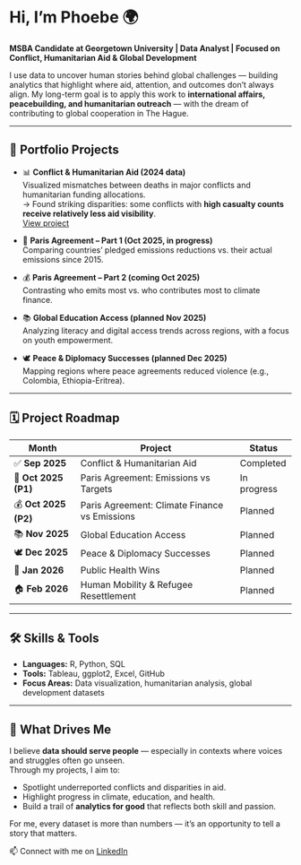 # Hi, I’m Phoebe 🌍  

**MSBA Candidate at Georgetown University | Data Analyst | Focused on Conflict, Humanitarian Aid & Global Development**  

I use data to uncover human stories behind global challenges — building analytics that highlight where aid, attention, and outcomes don’t always align. My long-term goal is to apply this work to **international affairs, peacebuilding, and humanitarian outreach** — with the dream of contributing to global cooperation in The Hague.  

---

## 📂 Portfolio Projects  

- 📊 **Conflict & Humanitarian Aid (2024 data)**  
  Visualized mismatches between deaths in major conflicts and humanitarian funding allocations.  
  → Found striking disparities: some conflicts with **high casualty counts receive relatively less aid visibility**.  
      [View project](https://github.com/phoebelamb411/Conflict_and_Humanitarian_aid)  

- 🌱 **Paris Agreement – Part 1 (Oct 2025, in progress)**  
  Comparing countries’ pledged emissions reductions vs. their actual emissions since 2015.  

- 💰 **Paris Agreement – Part 2 (coming Oct 2025)**  
  Contrasting who emits most vs. who contributes most to climate finance.  

- 📚 **Global Education Access (planned Nov 2025)**  
  Analyzing literacy and digital access trends across regions, with a focus on youth empowerment.  

- 🕊️ **Peace & Diplomacy Successes (planned Dec 2025)**  
  Mapping regions where peace agreements reduced violence (e.g., Colombia, Ethiopia-Eritrea).  

---

## 🗓️ Project Roadmap  
| Month             | Project                                      | Status       |
|-------------------|----------------------------------------------|--------------|
| ✅ **Sep 2025**   | Conflict & Humanitarian Aid                  | Completed    |
| 🌱 **Oct 2025 (P1)** | Paris Agreement: Emissions vs Targets    | In progress  |
| 💰 **Oct 2025 (P2)** | Paris Agreement: Climate Finance vs Emissions | Planned |
| 📚 **Nov 2025**   | Global Education Access                      | Planned      |
| 🕊️ **Dec 2025**  | Peace & Diplomacy Successes                  | Planned      |
| 🧬 **Jan 2026**   | Public Health Wins                           | Planned      |
| 🏠 **Feb 2026**   | Human Mobility & Refugee Resettlement        | Planned      |

---

## 🛠️ Skills & Tools  

- **Languages:** R, Python, SQL  
- **Tools:** Tableau, ggplot2, Excel, GitHub  
- **Focus Areas:** Data visualization, humanitarian analysis, global development datasets  

---

## 🌟 What Drives Me  

I believe **data should serve people** — especially in contexts where voices and struggles often go unseen.  
Through my projects, I aim to:  
- Spotlight underreported conflicts and disparities in aid.  
- Highlight progress in climate, education, and health.  
- Build a trail of **analytics for good** that reflects both skill and passion.  

For me, every dataset is more than numbers — it’s an opportunity to tell a story that matters.  

📫 Connect with me on [LinkedIn](https://www.linkedin.com/in/phoebe-lamb-067b33228)  
